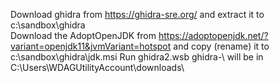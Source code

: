 Download ghidra from https://ghidra-sre.org/ and extract it to c:\sandbox\ghidra\
Download the  AdoptOpenJDK from https://adoptopenjdk.net/?variant=openjdk11&jvmVariant=hotspot and copy (rename) it to c:\sandbox\ghidra\jdk.msi
Run ghidra2.wsb
ghidra-<version>\ will be in C:\Users\WDAGUtilityAccount\downloads\
